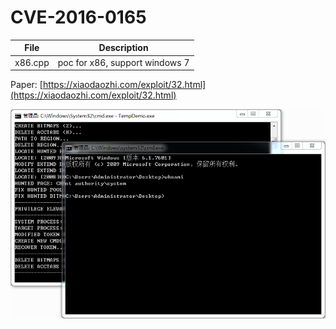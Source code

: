 # CVE-2016-0165

| File   | Description |
|--------|-------------|
|x86.cpp | poc for x86, support windows 7 |

Paper: [https://xiaodaozhi.com/exploit/32.html](https://xiaodaozhi.com/exploit/32.html)

![screenshot](./screenshot.png)
